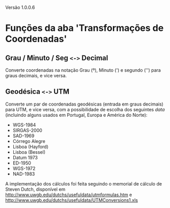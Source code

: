Versão 1.0.0.6

# Funções da aba 'Transformações de Coordenadas' #

## Grau / Minuto / Seg `<->` Decimal ##

Converte coordenadas na notação Grau (º), Minuto (') e segundo ('') para graus decimais, e vice versa.

## Geodésica `<->` UTM ##

Converte um par de coordenadas geodésicas (entrada em graus decimais) para UTM, e vice versa, com a possibilidade de escolha dos seguintes _data_ (incluindo alguns usados em Portugal, Europa e América do Norte):
  * WGS-1984
  * SIRGAS-2000
  * SAD-1969
  * Córrego Alegre
  * Lisboa (Hayford)
  * Lisboa (Bessel)
  * Datum 1973
  * ED-1950
  * WGS-1972
  * NAD-1983

A implementação dos cálculos foi feita seguindo o memorial de cálculo de Steven Dutch, disponível em http://www.uwgb.edu/dutchs/usefuldata/utmformulas.htm e http://www.uwgb.edu/dutchs/usefuldata/UTMConversions1.xls